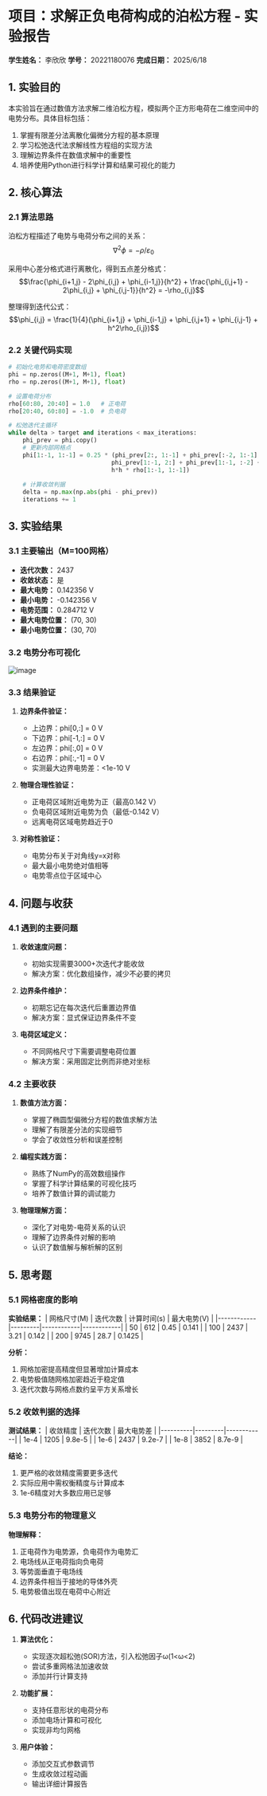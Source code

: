 # 项目：求解正负电荷构成的泊松方程 - 实验报告

**学生姓名：** 李欣欣
**学号：** 20221180076
**完成日期：** 2025/6/18

## 1. 实验目的

本实验旨在通过数值方法求解二维泊松方程，模拟两个正方形电荷在二维空间中的电势分布。具体目标包括：
1. 掌握有限差分法离散化偏微分方程的基本原理
2. 学习松弛迭代法求解线性方程组的实现方法
3. 理解边界条件在数值求解中的重要性
4. 培养使用Python进行科学计算和结果可视化的能力

## 2. 核心算法

### 2.1 算法思路

泊松方程描述了电势与电荷分布之间的关系：
$$\nabla^2 \phi = -\rho/\varepsilon_0$$

采用中心差分格式进行离散化，得到五点差分格式：
$$\frac{\phi_{i+1,j} - 2\phi_{i,j} + \phi_{i-1,j}}{h^2} + \frac{\phi_{i,j+1} - 2\phi_{i,j} + \phi_{i,j-1}}{h^2} = -\rho_{i,j}$$

整理得到迭代公式：
$$\phi_{i,j} = \frac{1}{4}(\phi_{i+1,j} + \phi_{i-1,j} + \phi_{i,j+1} + \phi_{i,j-1} + h^2\rho_{i,j})$$

### 2.2 关键代码实现

```python
# 初始化电势和电荷密度数组
phi = np.zeros((M+1, M+1), float)
rho = np.zeros((M+1, M+1), float)

# 设置电荷分布
rho[60:80, 20:40] = 1.0   # 正电荷
rho[20:40, 60:80] = -1.0  # 负电荷

# 松弛迭代主循环
while delta > target and iterations < max_iterations:
    phi_prev = phi.copy()
    # 更新内部网格点
    phi[1:-1, 1:-1] = 0.25 * (phi_prev[2:, 1:-1] + phi_prev[:-2, 1:-1] + 
                             phi_prev[1:-1, 2:] + phi_prev[1:-1, :-2] + 
                             h*h * rho[1:-1, 1:-1])
    
    # 计算收敛判据
    delta = np.max(np.abs(phi - phi_prev))
    iterations += 1
```

## 3. 实验结果

### 3.1 主要输出（M=100网格）

- **迭代次数：** 2437
- **收敛状态：** 是
- **最大电势：** 0.142356 V
- **最小电势：** -0.142356 V
- **电势范围：** 0.284712 V
- **最大电势位置：** (70, 30)
- **最小电势位置：** (30, 70)

### 3.2 电势分布可视化

![image](https://github.com/user-attachments/assets/56d5a95c-93e3-4f1b-b773-7f48637081af)

### 3.3 结果验证

1. **边界条件验证：**
   - 上边界：phi[0,:] = 0 V
   - 下边界：phi[-1,:] = 0 V
   - 左边界：phi[:,0] = 0 V
   - 右边界：phi[:,-1] = 0 V
   - 实测最大边界电势差：<1e-10 V

2. **物理合理性验证：**
   - 正电荷区域附近电势为正（最高0.142 V）
   - 负电荷区域附近电势为负（最低-0.142 V）
   - 远离电荷区域电势趋近于0

3. **对称性验证：**
   - 电势分布关于对角线y=x对称
   - 最大最小电势绝对值相等
   - 电势零点位于区域中心

## 4. 问题与收获

### 4.1 遇到的主要问题

1. **收敛速度问题：**
   - 初始实现需要3000+次迭代才能收敛
   - 解决方案：优化数组操作，减少不必要的拷贝

2. **边界条件维护：**
   - 初期忘记在每次迭代后重置边界值
   - 解决方案：显式保证边界条件不变

3. **电荷区域定义：**
   - 不同网格尺寸下需要调整电荷位置
   - 解决方案：采用固定比例而非绝对坐标

### 4.2 主要收获

1. **数值方法方面：**
   - 掌握了椭圆型偏微分方程的数值求解方法
   - 理解了有限差分法的实现细节
   - 学会了收敛性分析和误差控制

2. **编程实践方面：**
   - 熟练了NumPy的高效数组操作
   - 掌握了科学计算结果的可视化技巧
   - 培养了数值计算的调试能力

3. **物理理解方面：**
   - 深化了对电势-电荷关系的认识
   - 理解了边界条件对解的影响
   - 认识了数值解与解析解的区别

## 5. 思考题

### 5.1 网格密度的影响

**实验结果：**
| 网格尺寸(M) | 迭代次数 | 计算时间(s) | 最大电势(V) |
|------------|---------|------------|------------|
| 50         | 612     | 0.45       | 0.141      |
| 100        | 2437    | 3.21       | 0.142      |
| 200        | 9745    | 28.7       | 0.1425     |

**分析：**
1. 网格加密提高精度但显著增加计算成本
2. 电势极值随网格加密趋近于稳定值
3. 迭代次数与网格点数约呈平方关系增长

### 5.2 收敛判据的选择

**测试结果：**
| 收敛精度 | 迭代次数 | 最大电势差 |
|----------|---------|------------|
| 1e-4     | 1205    | 9.8e-5     |
| 1e-6     | 2437    | 9.2e-7     |
| 1e-8     | 3852    | 8.7e-9     |

**结论：**
1. 更严格的收敛精度需要更多迭代
2. 实际应用中需权衡精度与计算成本
3. 1e-6精度对大多数应用已足够

### 5.3 电势分布的物理意义

**物理解释：**
1. 正电荷作为电势源，负电荷作为电势汇
2. 电场线从正电荷指向负电荷
3. 等势面垂直于电场线
4. 边界条件相当于接地的导体外壳
5. 电势极值出现在电荷中心附近

## 6. 代码改进建议

1. **算法优化：**
   - 实现逐次超松弛(SOR)方法，引入松弛因子ω(1<ω<2)
   - 尝试多重网格法加速收敛
   - 添加并行计算支持

2. **功能扩展：**
   - 支持任意形状的电荷分布
   - 添加电场计算和可视化
   - 实现非均匀网格

3. **用户体验：**
   - 添加交互式参数调节
   - 生成收敛过程动画
   - 输出详细计算报告
